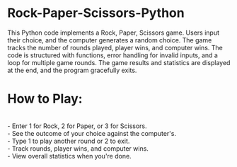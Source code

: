 # Rock-Paper-Scissors-Python
This Python code implements a Rock, Paper, Scissors game. Users input their choice, and the computer generates a random choice. The game tracks the number of rounds played, player wins, and computer wins. The code is structured with functions, error handling for invalid inputs, and a loop for multiple game rounds. The game results and statistics are displayed at the end, and the program gracefully exits.
# How to Play:
<br>- Enter 1 for Rock, 2 for Paper, or 3 for Scissors.
<br>- See the outcome of your choice against the computer's.
<br>- Type 1 to play another round or 2 to exit.
<br>- Track rounds, player wins, and computer wins.
<br>- View overall statistics when you're done.

